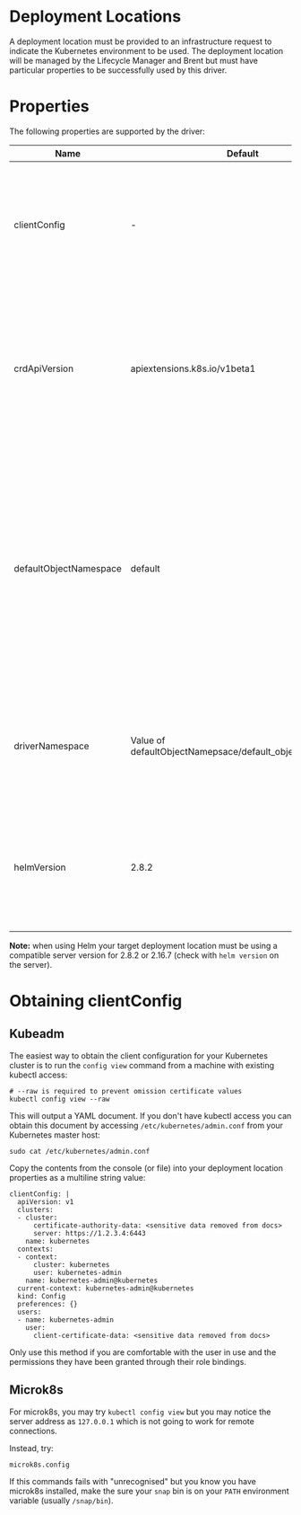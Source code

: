# Deployment Locations

A deployment location must be provided to an infrastructure request to indicate the Kubernetes environment to be used. The deployment location will be managed by the Lifecycle Manager and Brent but must have particular properties to be successfully used by this driver.

# Properties

The following properties are supported by the driver:


| Name            | Default | Required                           | Detail                                                                                                                     |
| --------------- | ------- | ---------------------------------- | -------------------------------------------------------------------------------------------------------------------------- |
| clientConfig      | -       | Y                                  | A multiline string version of the kubectl config file used to access the target cluster (see more details below) |
| crdApiVersion | apiextensions.k8s.io/v1beta1    | N                                  | To deploy custom resource types in Kubernetes the CRD API version is required. Only update this if a later release of Kubernetes upgrades the API version |
| defaultObjectNamespace | default | N | Sets the default namespace used when deploying Kubernetes objects on a create request. This value is only used when the object does not have a specified namespace in the metadata section of it's configuration |
| driverNamespace     | Value of defaultObjectNamepsace/default_object_namespace      | N | Sets the namespace to be used by the driver for any Kubernetes objects it creates for management purposes |
| helmVersion     | 2.8.2      | N | Determines the helm client version to use when deploying helm charts (allowed values: 2.8.2, 2.16.7) |

**Note:** when using Helm your target deployment location must be using a compatible server version for 2.8.2 or 2.16.7 (check with `helm version` on the server).

# Obtaining clientConfig

## Kubeadm 

The easiest way to obtain the client configuration for your Kubernetes cluster is to run the `config view` command from a machine with existing kubectl access:

```
# --raw is required to prevent omission certificate values
kubectl config view --raw
```

This will output a YAML document. If you don't have kubectl access you can obtain this document by accessing `/etc/kubernetes/admin.conf` from your Kubernetes master host:

```
sudo cat /etc/kubernetes/admin.conf
```

Copy the contents from the console (or file) into your deployment location properties as a multiline string value:

```
clientConfig: |
  apiVersion: v1
  clusters:
  - cluster:
      certificate-authority-data: <sensitive data removed from docs>
      server: https://1.2.3.4:6443
    name: kubernetes
  contexts:
  - context:
      cluster: kubernetes
      user: kubernetes-admin
    name: kubernetes-admin@kubernetes
  current-context: kubernetes-admin@kubernetes
  kind: Config
  preferences: {}
  users:
  - name: kubernetes-admin
    user:
      client-certificate-data: <sensitive data removed from docs>
```

Only use this method if you are comfortable with the user in use and the permissions they have been granted through their role bindings.

## Microk8s

For microk8s, you may try `kubectl config view` but you may notice the server address as `127.0.0.1` which is not going to work for remote connections.

Instead, try:

```
microk8s.config
```

If this commands fails with "unrecognised" but you know you have microk8s installed, make the sure your `snap` bin is on your `PATH` environment variable (usually `/snap/bin`).

